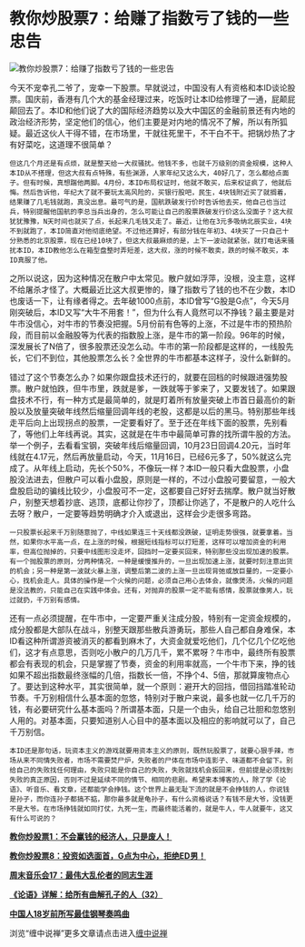 教你炒股票7：给赚了指数亏了钱的一些忠告
====

			

                                                                    

![教你炒股票7：给赚了指数亏了钱的一些忠告](http://simg.sinajs.cn/blog7style/images/common/sg_trans.gif)

                                               

  今天不宠幸孔二爷了，宠幸一下股票。早就说过，中国没有人有资格和本ID谈论股票。国庆前，香港有几个大的基金经理过来，吃饭时让本ID给修理了一通，屁颠屁颠回去了。本ID和他们说了大的国际经济趋势以及大中国区的金融前景还有内地的政治经济形势，坚定他们的信心，他们主要是对内地的情况不了解，所以有所狐疑。最近这伙人干得不错，在市场里，干就往死里干，不干白不干。把锅炒热了才有好菜吃，这道理不很简单？

    但这几个月还是有点烦，就是整天给一大叔骚扰。他钱不多，也就千万级别的资金规模，这种人本ID从不搭理，但这大叔有点特殊，有些渊源，人家年纪又这么大，40好几了，怎么都给点面子。但有时候，真想踹他两脚。4月份，本ID布局权证时，他就不敢买，后来权证疯了，他就后悔。然后告诉他，年纪大了就不要玩太高风险的，买银行股吧，民生，4块钱附近买了就搁着，结果赚了几毛钱就跑，真没出息。最可气的是，国航跌破发行价时告诉他去买，他自己也当过兵，特别提醒他国航的李总当兵出身的，怎么可能让自己的股票跌破发行价这么没面子？这大叔犹犹豫豫，N天时间也就买了点，长起来几毛钱又走了。最近，让他在3元多吸纳北辰实业，4块不到就跑了，本ID简直对他彻底绝望。不过他还算好，有部分钱在年初3、4块买了一只自己十分熟悉的北京股票，现在已经10块了，但这大叔最麻烦的是，上下一波动就紧张，就打电话来骚扰本ID，本ID教他怎么在箱型盘整时弄短差，这大叔，涨的时候不敢卖，跌的时候不敢买，本ID真服了他。

   之所以说这，因为这种情况在散户中太常见。散户就如浮萍，没根，没主意，这样不给屠杀才怪了。大概最近比这大叔更惨的，赚了指数亏了钱的也不在少数，本ID也废话一下，让有缘者得之。去年破1000点前，本ID曾写“G股是G点”，今天5月刚突破后，本ID又写“大牛不用套！”，但为什么有人竟然可以不挣钱？最主要是对牛市没信心，对牛市的节奏没把握。5月份前有色等的上涨，不过是牛市的预热阶段，而目前以金融股等为代表的指数股上涨，是牛市的第一阶段。96年的时候，深发展长了N倍了，很多股票还没怎么动。牛市的第一阶段都是这样的，一线股先长，它们不到位，其他股票怎么长？全世界的牛市都基本这样子，没什么新鲜的。

   错过了这个节奏怎么办？如果你跟盘技术还行的，就要在回档的时候跟进强势股票。散户就怕跌，但牛市里，跌就是爹，一跌就等于爹来了，又要发钱了。如果跟盘技术不行，有一种方式是最简单的，就是盯着所有放量突破上市首日最高价的新股以及放量突破年线然后缩量回调年线的老股，这都是以后的黑马。特别那些年线走平后向上出现拐点的股票，一定要看好了。至于还在年线下面的股票，先别看了，等他们上年线再说。其实，这就是在牛市中最简单可靠的找所谓牛股的方法。举一个例子，去看看宝钢，突破年线后缩量回调，10月23日回调4.20元，当时年线就在4.17元，然后再放量启动，今天，11月16日，已经6元多了，50%就这么完成了。从年线上启动，先长个50%，不像玩一样？本ID一般只看大盘股票，小盘股没法进去，但散户可以看小盘股，原则是一样的，不过小盘股可要留意，一般大盘股启动的骗线比较少，小盘股可不一定，这都要自己好好去揣摩。散户就当好散户，别整天想着抄底、逃顶，底都让你抄了，顶都让你逃了，不是散户的人吃什么去呀？散户，一定要等趋势明确才介入或退出，这样会少走很多弯路。

    一只股票长起来千万别随意抛了，中线如果连三十天线都没跌破，证明走势很强，就要拿着。当然，如果你水平高一点，在上涨的时候，根据短线指标可以打短差，这样可以增加资金的利用率，但高位抛掉的，只要中线图形没走坏，回挡时一定要买回来，特别那些没出现加速的股票。有一个抛股票的原则，分两种情况，一种是缓慢推升的，一旦出现加速上涨，就要时刻注意出货的机会；另一种是第一波就火暴上涨，调整后第二波的上涨一旦出现背弛或放巨量的，一定要小心，找机会走人。具体的操作是一个火候的问题，必须自己用心去体会，就像煲汤，火候的问题是没法教的，只能自己在实践中体会。还有，对抛弃的股票一定不能有感情，股票就像男人，玩过就扔，千万别有感情。

   还有一点必须提醒，在牛市中，一定要严重关注成分股，特别有一定资金规模的，成分股都是大部队在战斗，别整天跟那些散兵游勇玩，那些人自己都自身难保，本ID看这种所谓游资被消灭的都看到麻木了，大资金就爱吃他们，几个亿几个亿吃他们，这才有点意思，否则吃小散户的几万几千，累不累呀？牛市中，最终所有股票都会有表现的机会，只是掌握了节奏，资金的利用率就高，一个牛市下来，挣的钱如果不超出指数最终涨幅的几倍，指数长一倍，不挣个4、5倍，那就算废物点心了。要达到这种水平，其实很简单，就一个原则：避开大的回挡，借回挡踏准轮动节奏。千万别相信什么基本面的忽悠，特别对于散户来说，最多也就一亿几千万的钱，有必要研究什么基本面吗？所谓基本面，只是一个由头，给自己壮胆和忽悠别人用的。对基本面，只要知道别人心目中的基本面以及相应的影响就可以了，自己千万别信。

    本ID还是那句话，玩资本主义的游戏就要用资本主义的原则，既然玩股票了，就要心狠手辣，市场从来不同情失败者，市场不需要焚尸炉，失败者的尸体在市场中连影子、味道都不会留下。别给自己的失败找任何理由，失败只能是你自己的失败，失败就找机会扳回来，但前提是必须找到失败的真正原因，否则不过是延续不同的情节、相同的悲剧。希望来本博客的人，除了学《论语》、听音乐、看文章，还都能学会挣钱。这个世界上最无耻下流的就是不会挣钱的人，你说钱是孙子，而你连孙子都搞不掂，那你最多就是龟孙子，有什么资格说话？有钱不是大爷，没钱更不是大爷。在市场挣钱就如同打仗，九死一生，而最终能活着的，就是牛人，牛人就要牛，这又有什么可说的？

  


[**教你炒股票1：不会赢钱的经济人，只是废人！**](http://blog.sina.com.cn/u/486e105c01000461)

[**教你炒股票8：投资如选面首，G点为中心，拒绝ED男！**](http://blog.sina.com.cn/u/486e105c01000786)

[**周末音乐会17：最伟大乱伦者的同志生涯**](http://blog.sina.com.cn/u/486e105c01000772)

[**《论语》详解：给所有曲解孔子的人（32）**](http://blog.sina.com.cn/u/486e105c0100077r)[](http://blog.sina.com.cn/u/486e105c01000757)

[**中国人18岁前所写最佳钢琴奏鸣曲**](http://blog.sina.com.cn/u/486e105c0100073t)

浏览“缠中说禅”更多文章请点击进入[缠中说禅](http://blog.sina.com.cn/m/chzhshch)
